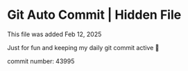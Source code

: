 # Git Auto Commit | Hidden File

This file was added Feb 12, 2025

Just for fun and keeping my daily git commit active 🤪

commit number: 43995
